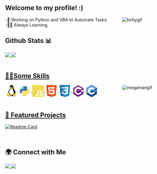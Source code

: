 ## Welcome to my profile! :)

<img src="https://s9.gifyu.com/images/SUNRL.gif"  width="120" align="right" alt="kirbygif" />  

-🌱 Working on Python and VBA to Automate Tasks.    
-👨‍💻 Always Learning.    

 <div>
   <h2> Github Stats 📊 </h2>
  <a href="https://github.com/Kawanlb">
  <img height="165em" src="https://github-readme-stats.vercel.app/api?username=Kawanlb&show_icons=true&theme=dark&include_all_commits=true&count_private=true&rank_icon=github"/>
    
  <img height="165em" src="https://github-readme-stats.vercel.app/api/top-langs/?username=Kawanlb&layout=compact&langs_count=16&theme=dark"/>
</div>
    
<div style="display: inline_block"><br>
    <h2> 🐱‍💻Some Skills </h2>
    <img align="center" alt="-Linux" width="40" src="https://raw.githubusercontent.com/devicons/devicon/master/icons/linux/linux-original.svg">
    <img align="center" alt="-Python" width="40" src="https://raw.githubusercontent.com/devicons/devicon/master/icons/python/python-original.svg">
    <img align="center" alt="-Js" width="40" src="https://raw.githubusercontent.com/devicons/devicon/master/icons/javascript/javascript-plain.svg">
    <img align="center" alt="-HTML" width="40" src="https://raw.githubusercontent.com/devicons/devicon/master/icons/html5/html5-original.svg">
    <img align="center" alt="-CSS" width="40" src="https://raw.githubusercontent.com/devicons/devicon/master/icons/css3/css3-original.svg">
    <img align="center" alt="-C#" width="40" src="https://raw.githubusercontent.com/devicons/devicon/master/icons/csharp/csharp-original.svg">
    <img align="center" alt="-C++" width="40" src="https://raw.githubusercontent.com/devicons/devicon/master/icons/cplusplus/cplusplus-original.svg">
    <img src="https://s1.gifyu.com/images/SA1Az.gif"  width="120" align="right" alt="megamangif"  />     

 
  
  <div  style="display: inline_block"><br>
<h2>🚀 Featured Projects</h2>


[![Readme Card](https://github-readme-stats.vercel.app/api/pin/?username=kawanlb&repo=Database-Application&show_owner=true&bg_color=151515&title_color=ffffff&text_color=ffffff&icon_color=ffffff)](https://github.com/kawanlb/Database-Application)
  </div>

 
<div style="display: inline_block"><br>
 <h2>🌍 Connect with Me</h2>
  <a href="https://instagram.com/kawanlb" target="_blank"><img src="https://img.shields.io/badge/-Instagram-%23E4405F?style=for-the-badge&logo=instagram&logoColor=white" target="_blank"> </a>
  <a href="https://www.linkedin.com/in/kawanlb" target="_blank"><img src="https://img.shields.io/badge/-LinkedIn-%230077B5?style=for-the-badge&logo=linkedin&logoColor=white" target="_blank"></a> 
 
</div>


